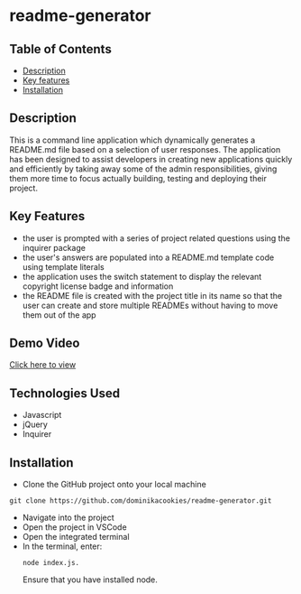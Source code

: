 # readme-generator

  ## Table of Contents
  - [Description](#description)
  - [Key features](#key-features)
  - [Installation](#installation)

## Description
This is a command line application which dynamically generates a README.md file based on a selection of user responses.
The application has been designed to assist developers in creating new applications quickly and efficiently by taking away some of the admin responsibilities, giving them more time to focus actually building, testing and deploying their project.

## Key Features
- the user is prompted with a series of project related questions using the inquirer package
- the user's answers are populated into a README.md template code using template literals
- the application uses the switch statement to display the relevant copyright license badge and information
- the README file is created with the project title in its name so that the user can create and store multiple READMEs without having to move them out of the app

## Demo Video
[Click here to view](.assets/../assets/demo-video.mov)

## Technologies Used
- Javascript
- jQuery
- Inquirer

## Installation 
- Clone the GitHub project onto your local machine
``` 
git clone https://github.com/dominikacookies/readme-generator.git
```
- Navigate into the project
- Open the project in VSCode
- Open the integrated terminal
- In the terminal, enter: 
  ```
  node index.js. 
  ``` 
  Ensure that you have installed node.
